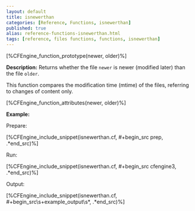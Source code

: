 ```yaml
---
layout: default
title: isnewerthan
categories: [Reference, Functions, isnewerthan]
published: true
alias: reference-functions-isnewerthan.html
tags: [reference, files functions, functions, isnewerthan]
---
```


[%CFEngine_function_prototype(newer, older)%]

**Description:** Returns whether the file `newer` is newer (modified later) 
than the file `older`.

This function compares the modification time (mtime) of the files, referring 
to changes of content only.

[%CFEngine_function_attributes(newer, older)%]

**Example:**

Prepare:

[%CFEngine_include_snippet(isnewerthan.cf, #\+begin_src prep, .*end_src)%]

Run:

[%CFEngine_include_snippet(isnewerthan.cf, #\+begin_src cfengine3, .*end_src)%]

Output:

[%CFEngine_include_snippet(isnewerthan.cf, #\+begin_src\s+example_output\s*, .*end_src)%]
